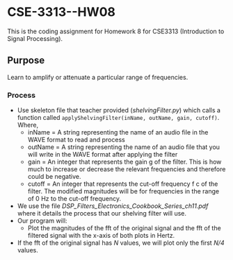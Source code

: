 # CSE-3313--HW08
This is the coding assignment for Homework 8 for CSE3313 (Introduction to Signal Processing).


## Purpose
Learn to amplify or attenuate a particular range of frequencies.


### Process
* Use skeleton file that teacher provided (*shelvingFilter.py*) which calls a function called `applyShelvingFilter(inName, outName, gain, cutoff)`. Where,
  - inName  = A string representing the name of an audio file in the WAVE format to read and process
  - outName = A string representing the name of an audio file that you will write in the WAVE format after applying the filter
  - gain    = An integer that represents the gain g of the filter. This is how much to increase or decrease the relevant frequencies and therefore could be negative.
  - cutoff  = An integer that represents the cut-off frequency f c of the filter. The modified magnitudes will be for frequencies in the range of 0 Hz to the cut-off frequency.
* We use the file *DSP_Filters_Electronics_Cookbook_Series_ch11.pdf* where it details the process that our shelving filter will use.
* Our program will: 
  - Plot the magnitudes of the fft of the original signal and the fft of the filtered signal with the x-axis of both plots in Hertz.
* If the fft of the original signal has *N* values, we will plot only the first *N/4* values.
